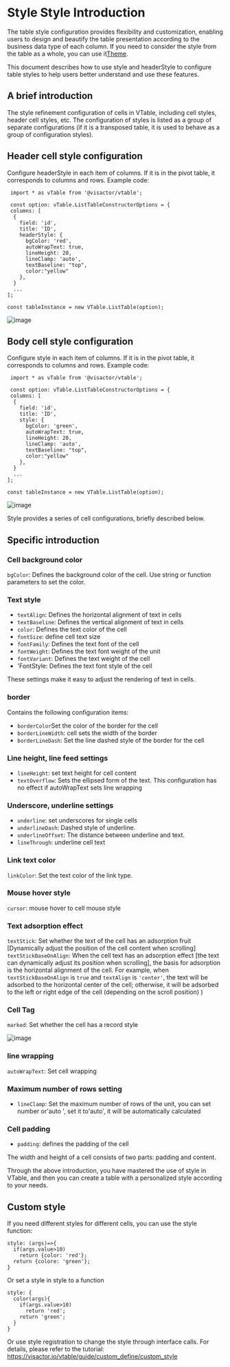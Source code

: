 # Style Style Introduction

The table style configuration provides flexibility and customization, enabling users to design and beautify the table presentation according to the business data type of each column. If you need to consider the style from the table as a whole, you can use it[Theme](../../guide/theme_and_style/theme).

This document describes how to use style and headerStyle to configure table styles to help users better understand and use these features.

## A brief introduction

The style refinement configuration of cells in VTable, including cell styles, header cell styles, etc. The configuration of styles is listed as a group of separate configurations (if it is a transposed table, it is used to behave as a group of configuration styles).

## Header cell style configuration

Configure headerStyle in each item of columns. If it is in the pivot table, it corresponds to columns and rows. Example code:

     import * as vTable from '@visactor/vtable';

     const option: vTable.ListTableConstructorOptions = {
     columns: [
      {
        field: 'id',
        title: 'ID',
        headerStyle: {
          bgColor: 'red',
          autoWrapText: true,
          lineHeight: 20,
          lineClamp: 'auto',
          textBaseline: "top",
          color:"yellow"
        },
      }
      ...
    ];

    const tableInstance = new VTable.ListTable(option);

![image](https://lf9-dp-fe-cms-tos.byteorg.com/obj/bit-cloud/0a2e223bdcd7410c08f6a6a0b.png)

## Body cell style configuration

Configure style in each item of columns. If it is in the pivot table, it corresponds to columns and rows. Example code:

     import * as vTable from '@visactor/vtable';

     const option: vTable.ListTableConstructorOptions = {
     columns: [
      {
        field: 'id',
        title: 'ID',
        style: {
          bgColor: 'green',
          autoWrapText: true,
          lineHeight: 20,
          lineClamp: 'auto',
          textBaseline: "top",
          color:"yellow"
        },
      }
      ...
    ];

    const tableInstance = new VTable.ListTable(option);

![image](https://lf9-dp-fe-cms-tos.byteorg.com/obj/bit-cloud/a2c7623458257d15626270908.png)

Style provides a series of cell configurations, briefly described below.

## Specific introduction

### Cell background color

`bgColor`: Defines the background color of the cell. Use string or function parameters to set the color.

### Text style

- `textAlign`: Defines the horizontal alignment of text in cells
- `textBaseline`: Defines the vertical alignment of text in cells
- `color`: Defines the text color of the cell
- `fontSize`: define cell text size
- `fontFamily`: Defines the text font of the cell
- `fontWeight`: Defines the text font weight of the unit
- `fontVariant`: Defines the text weight of the cell
- 'FontStyle: Defines the text font style of the cell

These settings make it easy to adjust the rendering of text in cells.

### border

Contains the following configuration items:

- `borderColor`Set the color of the border for the cell
- `borderLineWidth`: cell sets the width of the border
- `borderLineDash`: Set the line dashed style of the border for the cell

### Line height, line feed settings

- `lineHeight`: set text height for cell content
- `textOverflow`: Sets the ellipsed form of the text. This configuration has no effect if autoWrapText sets line wrapping

### Underscore, underline settings

- `underline`: set underscores for single cells
- `underlineDash`: Dashed style of underline.
- `underlineOffset`: The distance between underline and text.
- `lineThrough`: underline cell text

### Link text color

`linkColor`: Set the text color of the link type.

### Mouse hover style

`cursor`: mouse hover to cell mouse style

### Text adsorption effect

`textStick`: Set whether the text of the cell has an adsorption fruit \[Dynamically adjust the position of the cell content when scrolling]
`textStickBaseOnAlign`: When the cell text has an adsorption effect [the text can dynamically adjust its position when scrolling], the basis for adsorption is the horizontal alignment of the cell. For example, when `textStickBaseOnAlign` is `true` and `textAlign` is `'center'`, the text will be adsorbed to the horizontal center of the cell; otherwise, it will be adsorbed to the left or right edge of the cell (depending on the scroll position) )

### Cell Tag

`marked`: Set whether the cell has a record style

![image](https://lf9-dp-fe-cms-tos.byteorg.com/obj/bit-cloud/VTable/guide/cell-marked.jpeg)

### line wrapping

`autoWrapText`: Set cell wrapping

### Maximum number of rows setting

- `lineClamp`: Set the maximum number of rows of the unit, you can set number or'auto ', set it to'auto', it will be automatically calculated

### Cell padding

- `padding`: defines the padding of the cell

The width and height of a cell consists of two parts: padding and content.

Through the above introduction, you have mastered the use of style in VTable, and then you can create a table with a personalized style according to your needs.

## Custom style

If you need different styles for different cells, you can use the style function:

```
style: (args)=>{
  if(args.value>10)
    return {color: 'red'};
  return {colore: 'green'};
}

```

Or set a style in style to a function

```
style: {
  color(args){
    if(args.value>10)
      return 'red';
    return 'green';
  }
}

```

Or use style registration to change the style through interface calls. For details, please refer to the tutorial: https://visactor.io/vtable/guide/custom_define/custom_style
